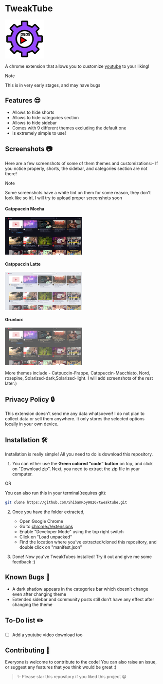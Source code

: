 # TweakTube

![logo](assets/logo_128.png)

A chrome extension that allows you to customize [youtube](https://youtube.com) to your liking!

> [!NOTE]
> This is in very early stages, and may have bugs

## Features 😎

- Allows to hide shorts
- Allows to hide categories section
- Allows to hide sidebar
- Comes with 9 different themes excluding the default one
- Is extremely simple to use!

## Screenshots 📷

Here are a few screenshots of some of them themes and customizations:-
If you notice properly, shorts, the sidebar, and categories section are not there!

> [!NOTE]
> Some screenshots have a white tint on them for some reason, they don't look like so irl, I will try to upload proper screenshots soon

#### Catppuccin Mocha
<img src="Screenshots/mocha.png" width="50%">

#### Catppuccin Latte
<img src="Screenshots/latte.png" width="50%">

#### Gruvbox
<img src="Screenshots/gruvbox.png" width="50%">

More themes include - Catpuccin-Frappe, Catppuccin-Macchiato, Nord, rosepine, Solarized-dark,Solarized-light. I will add screenshots of the rest later:)

## Privacy Policy 🔒

This extension doesn't send me any data whatsoever! I do not plan to collect data or sell them anywhere. It only stores the selected options locally in your own device.

## Installation 🛠️

Installation is really simple! All you need to do is download this repository.

1. You can either use the **Green colored "code" button** on top, and click on "Download zip".
Next, you need to extract the zip file in your computer.

OR

You can also run this in your terminal(requires git):

```bash
git clone https://github.com/ShibamRoy9826/tweaktube.git
```

2. Once you have the folder extracted, 
    - Open Google Chrome
    - Go to [chrome://extensions](chrome://extensions)
    - Enable "Developer Mode" using the top right switch
    - Click on "Load unpacked"
    - Find the location where you've extracted/cloned this repository, and double click on "manifest.json"

3. Done! Now you've TweakTubes installed! Try it out and give me some feedback :) 

## Known Bugs 🐞

- A dark shadow appears in the categories bar which doesn't change even after changing theme
- Extended sidebar and community posts still don't have any effect after changing the theme

## To-Do list ✏️

- [ ] Add a youtube video download too

## Contributing 🙏

Everyone is welcome to contribute to the code!
You can also raise an issue, or suggest any features that you think would be great :)

> ✨ Please star this repository if you liked this project 😁
